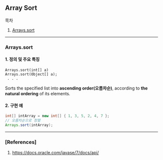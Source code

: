 ## Array Sort

목차

1. [Arrays.sort](#arrays.sort)

* * *

### Arrays.sort

#### 1. 정의 및 주요 특징

```
Arrays.sort(int[] a)
Arrays.sort(Object[] a);
 . . .
```

Sorts the specified list into **ascending order(오름차순)**, according to **the natural ordering** of its elements.

#### 2. 구현 예

```java
int[] intArray = new int[] { 1, 3, 5, 2, 4, 7 };
// 오름차순으로 정렬
Arrays.sort(intArray);
```

***

### [References]
1. <https://docs.oracle.com/javase/7/docs/api/>
